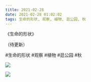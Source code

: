 ```yaml
---
title: 2021-02-28
date: 2021-02-28 01:02:02
tags: 生命的形状, 观察, 植物, 逛公园, 秋
---
```


<p>《生命的形状》</p> 
<p>（待更新）</p>

#生命的形状 #观察 #植物 #逛公园 #秋

![](/assets/images/2021/02/faf80ffa4b86db87e202cb41d6e0a80f.jpg)

![](/assets/images/2021/02/2916771b197278a0e8e6545690cd5ae5.jpg)
